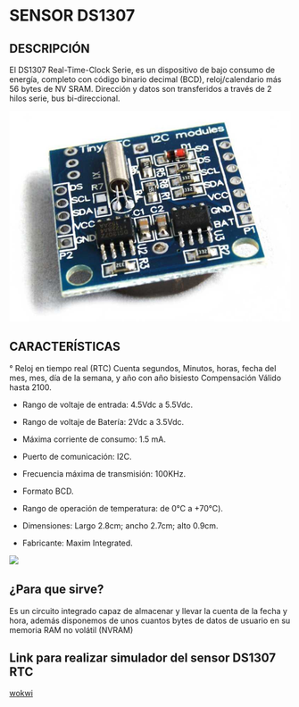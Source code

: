 

# SENSOR DS1307

## DESCRIPCIÓN
El DS1307 Real-Time-Clock Serie, es un dispositivo de bajo consumo de energía,
completo con código binario decimal (BCD), reloj/calendario más 56 bytes de NV SRAM.
Dirección y datos son transferidos a través de 2 hilos serie, bus bi-direccional.

![DS1307](https://github.com/tectijuana/git-fundamentos-JoseAPulido/blob/main/Modulo-RTC-DS1307-CON-MEMORIA-32K-ARTC1307-imagen-1.jpg)

## CARACTERÍSTICAS
° Reloj en tiempo real (RTC) Cuenta segundos, Minutos, horas, fecha del mes, mes, día
de la semana, y año con año bisiesto Compensación Válido hasta 2100.


* Rango de voltaje de entrada: 4.5Vdc a 5.5Vdc.

* Rango de voltaje de Batería: 2Vdc a 3.5Vdc.

* Máxima corriente de consumo: 1.5 mA.

* Puerto de comunicación: I2C.

* Frecuencia máxima de transmisión: 100KHz.

* Formato BCD.

* Rango de operación de temperatura: de 0℃ a +70℃).

* Dimensiones: Largo 2.8cm; ancho 2.7cm; alto 0.9cm.

* Fabricante: Maxim Integrated.

![](https://github.com/tectijuana/git-fundamentos-JoseAPulido/blob/main/circuito.png)

## ¿Para que sirve?
Es un circuito integrado capaz de almacenar y llevar la cuenta de la fecha y hora, 
además disponemos de unos cuantos bytes de datos de usuario en su memoria RAM no volátil (NVRAM)

## Link para realizar simulador del sensor DS1307 RTC

[wokwi](https://wokwi.com/projects/359738889124050945)
